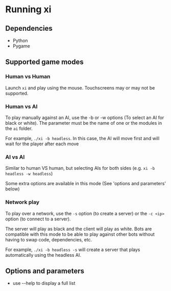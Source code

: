 # Running xi

## Dependencies

 * Python
 * Pygame

## Supported game modes

### Human vs Human

Launch `xi` and play using the mouse. Touchscreens may or may not be supported.

### Human vs AI

To play manually against an AI, use the -b or -w options (To select an AI for black or white). The parameter must be the name of one or the modules in the `ai` folder. 

For example, `./xi -b headless`. In this case, the AI will move first and will wait for the player after each move

### AI vs AI

Similar to human VS human, but selecting AIs for both sides (e.g. `xi -b headless -w headless`)

Some extra options are available in this mode (See 'options and parameters' below)

### Network play

To play over a network, use the `-s` option (to create a server) or the `-c <ip>` option (to connect to a server). 

The server will play as black and the client will play as white. Bots are compatible with this mode to be able to play against other bots without having to swap code, dependencies, etc. 

For example, `./xi -b headless -s` will create a server that plays automatically using the headless AI.

## Options and parameters

* use --help to display a full list
